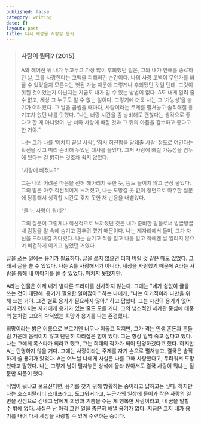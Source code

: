 ```yaml
---
published: false
category: writing
date: {}
layout: post
title: 다시 세상을 사랑할 용기
---
```


<blockquote>
  <h3>사랑이 뭔데? (2015)</h3>
  
  <p>A와 헤어진 뒤 내가 두고두고 가장 많이 후회했던 일은, 그와 내가 연애를 종료하던 날, 그를 사랑한다는 고백을 피해버린 순간이다. 나의 사랑 고백이 무언가를 바꿀 수 있었을지 모른다는 헛된 가늠 때문에 그렇게나 후회됐던 것일 텐데, 그것이 헛된 것이었는지 아닌지는 지금도 내가 알 수 있는 방법이 없다. A도 내게 알려 줄 수 없고, 세상 그 누구도 알 수 없는 일이다. 그렇기에 더욱 나는 그 ‘가능성’을 놓기가 어려웠다. 그 날을 곱씹을 때마다, 사랑이라는 주제를 펼쳐놓고 솔직해질 용기조차 없던 나를 탓했다.
“나는 너랑 시간을 좀 낭비해도 괜찮다는 생각으로 좋다고 한 게 아니었어. 난 너와 사랑에 빠질 것과 그 뒤의 아픔을 감수하고 좋다고 한 거야.”</p>

<p>나는 그가 나를 ‘어차피 끝날 사람’, ‘잠시 허전함을 달래줄 사람’ 정도로 여긴다는 확신을 갖고 미리 준비해 두었던 대사를 읊었다. 그저 사랑에 빠질 가능성을 염두에 뒀다는 걸 밝히는 것조차 쉽지 않았다.</p>

<p>“사랑에 빠졌니?”</p>

<p>그는 나의 어려운 마음을 전혀 헤아리지 못한 듯, 뜸도 들이지 않고 곧장 물었다. 그의 말은 아주 직선적이게 느껴졌고, 나는 도망갈 곳 없이 정면으로 마주한 질문에 당황해서 생각할 시간도 갖지 못한 채  반응을 내뱉었다.</p>

<p>“몰라. 사랑이 뭔데?"</p>

<p>그의 질문이 그렇게나 직선적으로 느껴졌던 것은 내가 준비한 말들로써 빙글빙글 내 감정을 말 속에 숨기고 감추려 했기 때문이다. 나는 제자리에서 돌며, 그가 자신을 드러내길 기다렸다. 나는 숨기고 적을 알고 나를 알고 적에겐 날 알리지 않으며 비겁하게 이기고 싶었던 거였다.</p>
</blockquote>

글을 쓰는 일에는 용기가 필요하다. 글을 쓰지 않으면 터져 버릴 것 같은 때도 있었다. 그래서 글을 쓸 수 있었다. 나는 A를 사랑해서가 아니라, 세상을 사랑했기 때문에 A라는 사람을 통해 내 이야기를 쓸 수 있었다. 마치지 못했지만.

A라는 인물은 이제 내게 별다른 드라마를 선사하지 않는다. 그애는 "네가 쉼없이 글을 쓰는 것이 대단해. 용기가 필요한 일이잖아." 하는 나에게, "나는 이기적이라 나만을 위해 쓰는 거야. 그건 별로 용기가 필요하지 않아." 하고 답했다. 그는 자신의 용기가 없어지기 전까지는 자기에게 용기가 있는 줄도 모를 거다. 그의 냉소적인 세계관 중심에 태풍의 눈처럼 고요히 박혀있는 희망과 용기를 나는 존경했다.

희망이라는 밝은 이름으로 부르기엔 너무나 어둡고 작지만, 그가 겪는 인생 혼돈과 흔들림 가운데 움직이지 않고 단단히 자리잡은 힘이 있다. 그는 항상 일찍 죽고 싶다고 했다. 나는 그에게 록스타가 되라고 했고, 그는 희대의 작가가 되어 단명하겠다고 했다. 하지만 A는 단명하지 않을 거다. 그애는 사랑이라는 주제를 자기 손으로 펼쳐놓고, 결국은 솔직하게 쓸 용기가 있었다. A는 어느날 나에게 사실은 나를 그때 사랑했다고, 두려워서 도망쳤다고 말했다. 나는 그렇게 남이 펼쳐놓은 상석에 올라 앉아서도 결국 사랑이 뭐냐는 질문만 되풀이 했다.

직업이 뭐냐고 물으신다면, 용기를 찾기 위해 방황하는 중이라고 답하고는 싶다. 하지만 나는 호스피탈리티 스태프라고, 도그워커라고, 누군가의 일상에 들어가 작은 사랑의 일면을 진심으로 건네고 남에게 희망과 기쁨을 주는 게 행복한 사람이라고, 내 꿈을 말할 수 밖에 없다. 사실은 난 아직 그런 일을 충분히 해낼 용기가 없다. 지금은 그저 내가 용기를 내어 다시 세상을 사랑할 수 있게 수련하는 중이다.
